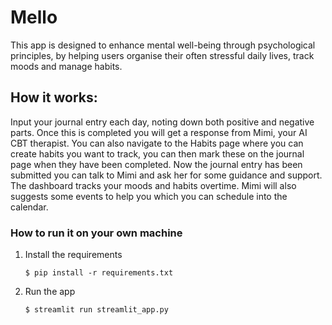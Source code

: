# Mello 

This app is designed to enhance mental well-being through psychological principles, by helping users organise their often stressful daily lives, track moods and manage habits.

## How it works:
Input your journal entry each day, noting down both positive and negative parts. Once this is completed you will get a response from Mimi, your AI CBT therapist.
You can also navigate to the Habits page where you can create habits you want to track, you can then mark these on the journal page when they have been completed. 
Now the journal entry has been submitted you can talk to Mimi and ask her for some guidance and support.
The dashboard tracks your moods and habits overtime.
Mimi will also suggests some events to help you which you can schedule into the calendar. 


### How to run it on your own machine

1. Install the requirements

   ```
   $ pip install -r requirements.txt
   ```

2. Run the app

   ```
   $ streamlit run streamlit_app.py
   ```
